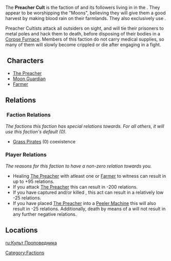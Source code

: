 The **Preacher Cult** is the faction of [](The_Preacher.md) and its followers living in [](Cult_Village.md) in the [](Stormgap_Coast.md). They appear to be worshipping the
"Moons", believing they will give them a good harvest by making blood
rain on their farmlands. They also exclusively use [](Moon_Cleaver.md).

Preacher Cultists attack all outsiders on sight, and will tie their
prisoners to metal poles and hack them to death, before disposing of
their bodies in a [Corpse Furnace](Corpse_Furnace.md "wikilink"). Members
of this faction do not carry medical supplies, so many of them will
slowly become crippled or die after engaging in a fight.

##  Characters

- [The Preacher](The_Preacher.md "wikilink")
- [Moon Guardian](Moon_Guardian.md "wikilink")
- [Farmer](Farmer_(Preacher_Cult).md "wikilink")

## Relations

###  Faction Relations

*The factions this faction has special relations towards. For all
others, it will use this faction's default (0).*

- [Grass Pirates](Grass_Pirates.md "wikilink") (0) coexistence

### Player Relations

*The reasons for this faction to have a non-zero relation towards you.*

- Healing [The Preacher](The_Preacher.md "wikilink") with atleast one [](Moon_Guardian.md) or
  [Farmer](Farmer_(Preacher_Cult).md "wikilink") to witness can result in
  up to +95 relations.
- If you attack [The Preacher](The_Preacher.md "wikilink") this can result
  in -200 relations.
- If you have captured and/or killed [](The_Preacher.md), this act can result in a
  relatively low -25 relations.
- If you have placed [The Preacher](The_Preacher.md "wikilink") into a
  [Peeler Machine](Peeler_Machine.md "wikilink") this will also result in
  -25 relations. Additionally, death by means of a [](Peeler_Machine.md) will not result in any further
  negative relations.

## Locations

[ru:Культ Проповедника](ru:Культ_Проповедника "wikilink")

[Category:Factions](Category:Factions "wikilink")